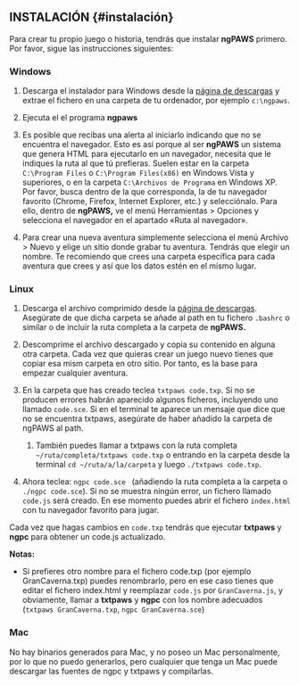 ## INSTALACIÓN {#instalación}

Para crear tu propio juego o historia, tendrás que instalar **ngPAWS** primero. Por favor, sigue las instrucciones siguientes:

### Windows

1. Descarga el instalador para Windows desde la [página de descargas](http://www.ngpaws.com/es.html#Downloads) y extrae el fichero en una carpeta de tu ordenador, por ejemplo  `c:\ngpaws`.

2. Ejecuta el el programa **ngpaws**

3. Es posible que recibas una alerta al iniciarlo indicando que no se encuentra el navegador. Esto es así porque al ser **ngPAWS** un sistema que genera HTML para ejecutarlo en un navegador, necesita que le indiques la ruta al que tú prefieras. Suelen estar en la carpeta `C:\Program Files` o `C:\Program Files(x86)` en Windows Vista y superiores, o en la carpeta `C:\Archivos de Programa` en Windows XP. Por favor, busca dentro de la que corresponda, la de tu navegador favorito \(Chrome, Firefox, Internet Explorer, etc.\) y selecciónalo. Para ello, dentro de **ngPAWS,** ve el menú Herramientas &gt; Opciones  y selecciona el navegador en el apartado «Ruta al navegador».

4. Para crear una nueva aventura simplemente selecciona el menú Archivo &gt; Nuevo y elige un sitio donde grabar tu aventura. Tendrás que elegir un nombre. Te recomiendo que crees una carpeta específica para cada aventura que crees y así que los datos estén en el mismo lugar.

### Linux

1. Descarga el archivo comprimido desde la [página de descargas](http://www.ngpaws.com/es.html#Downloads). Asegúrate de que dicha carpeta se añade al path en tu fichero `.bashrc` o similar o de incluir la ruta completa a la carpeta de **ngPAWS.**

2. Descomprime el archivo descargado y copia su contenido en alguna otra carpeta. Cada vez que quieras crear un juego nuevo tienes que copiar esa mism carpeta en otro sitio. Por tanto, es la base para empezar cualquier aventura.

3. En la carpeta que has creado teclea `txtpaws code.txp`. Si no se producen errores habrán aparecido algunos ficheros, incluyendo uno llamado `code.sce`. Si en el terminal te aparece un mensaje que dice que no se encuentra txtpaws, asegúrate de haber añadido la carpeta de ngPAWS al path.

   1. También puedes llamar a txtpaws con la ruta completa `~/ruta/completa/txtpaws code.txp` o entrando en la carpeta desde la terminal `cd ~/ruta/a/la/carpeta` y luego `./txtpaws code.txp`.

4. Ahora teclea: `ngpc code.sce ` \(añadiendo la ruta completa a la carpeta o `./ngpc code.sce`\). Si no se muestra ningún error, un fichero llamado `code.js` será creado. En ese momento puedes abrir el fichero `index.html` con tu navegador favorito para jugar.

Cada vez que hagas cambios en `code.txp` tendrás que ejecutar **txtpaws** y **ngpc** para obtener un code.js actualizado.

**Notas:**

* Si prefieres otro nombre para el fichero code.txp \(por ejemplo GranCaverna.txp\) puedes renombrarlo, pero en ese caso tienes que editar el fichero index.html y reemplazar `code.js` por `GranCaverna.js`, y obviamente, llamar a **txtpaws** y **ngpc** con los nombre adecuados \(`txtpaws GranCaverna.txp`, `ngpc GranCaverna.sce`\)

### Mac

No hay binarios generados para Mac, y no poseo un Mac personalmente, por lo que no puedo generarlos, pero cualquier que tenga un Mac puede descargar las fuentes de ngpc y txtpaws y compilarlas.

